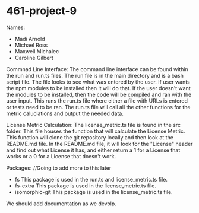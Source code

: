 # 461-project-9
Names: 
- Madi Arnold
- Michael Ross
- Maxwell Michalec
- Caroline Gilbert

Commnad Line Interface:
The command line interface can be found within the run and run.ts files.  The run file is in the main directory and is a bash script file.  The file looks to see what was entered by the user.  If user wants the npm modules to be installed then it will do that.  If the user doesn't want the modules to be installed, then the code will be compiled and ran with the user input.  This runs the run.ts file where either a file with URLs is entered or tests need to be ran.  The run.ts file will call all the other functions for the metric caluclations and output the needed data.  

License Metric Calculation:
The license_metric.ts file is found in the src folder.  This file houses the function that will calculate the License Metric.  This function will clone the git repository locally and then look at the README.md file.  In the README.md file, it will look for the "License" header and find out what License it has, and either return a 1 for a License that works or a 0 for a License that doesn't work. 

Packages: //Going to add more to this later
- fs 
    This package is used in the run.ts and license_metric.ts file. 
- fs-extra 
    This package is used in the license_metric.ts file. 
- isomorphic-git
    This package is used in the license_metric.ts file. 


We should add documentation as we devolp.